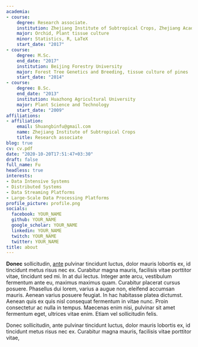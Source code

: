 ```yaml
---
academia:
- course:
    degree: Research associate.
    institution: Zhejiang Institute of Subtropical Crops, Zhejiang Academy of Agricultural Sciences
    major: Orchid, Plant tissue culture
    minor: Statistics, R, LaTeX
    start_date: "2017"
- course:
    degree: M.Sc.
    end_date: "2017"
    institution: Beijing Forestry University
    major: Forest Tree Genetics and Breeding, tissue culture of pines
    start_date: "2014"
- course:
    degree: B.Sc.
    end_date: "2013"
    institution: Huazhong Agricultural University
    major: Plant Science and Technology
    start_date: "2009"
affiliations:
- affiliation:
    email: Shuangbinfu@gmail.com
    name: Zhejiang Institute of Subtropical Crops
    title: Research associate
blog: true
cv: cv.pdf
date: "2020-10-20T17:51:47+03:30"
draft: false
full_name: Fu
headless: true
interests:
- Data Intensive Systems
- Distributed Systems
- Data Streaming Platforms
- Large-Scale Data Processing Platforms
profile_picture: profile.png
socials:
  facebook: YOUR_NAME
  github: YOUR_NAME
  google_scholar: YOUR_NAME
  linkedin: YOUR_NAME
  twitch: YOUR_NAME
  twitter: YOUR_NAME
title: about
---
```


**Donec** sollicitudin, [ante][1] pulvinar tincidunt luctus, dolor mauris lobortis ex, id tincidunt metus risus nec ex. Curabitur magna mauris, facilisis vitae porttitor vitae, tincidunt sed mi. In at dui lectus. Integer ante arcu, vestibulum fermentum ante eu, maximus maximus quam. Curabitur placerat cursus posuere. Phasellus dui lorem, varius a augue non, eleifend accumsan mauris. Aenean varius posuere feugiat. In hac habitasse platea dictumst. Aenean quis ex quis nisl consequat fermentum in vitae nunc. Proin consectetur ac nulla in tempus. Maecenas enim nisi, pulvinar sit amet fermentum eget, ultrices vitae enim. Etiam vel sollicitudin felis.


Donec sollicitudin, ante pulvinar tincidunt luctus, dolor mauris lobortis ex, id tincidunt metus risus nec ex. Curabitur magna mauris, facilisis vitae porttitor vitae, 


[1]: ahadsfsa.com